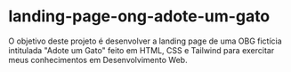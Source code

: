 # landing-page-ong-adote-um-gato
O objetivo deste projeto é desenvolver a landing page de uma OBG fictícia intitulada "Adote um Gato" feito em HTML, CSS e Tailwind para exercitar meus conhecimentos em Desenvolvimento Web.
